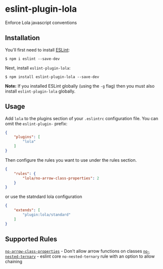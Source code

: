 # eslint-plugin-lola

Enforce Lola javascript conventions

## Installation

You'll first need to install [ESLint](http://eslint.org):

```
$ npm i eslint --save-dev
```

Next, install `eslint-plugin-lola`:

```
$ npm install eslint-plugin-lola --save-dev
```

**Note:** If you installed ESLint globally (using the `-g` flag) then you must also install `eslint-plugin-lola` globally.

## Usage

Add `lola` to the plugins section of your `.eslintrc` configuration file. You can omit the `eslint-plugin-` prefix:

```json
{
    "plugins": [
        "lola"
    ]
}
```


Then configure the rules you want to use under the rules section.

```json
{
    "rules": {
        "lola/no-arrow-class-properties": 2
    }
}
```

or use the statndard lola configuration

```json
{
    "extends": [
        "plugin:lola/standard"
    ]
}
```

## Supported Rules

[`no-arrow-class-properties`](docs/rules/no-arrow-class-properties.md) - Don't allow arrow functions on classes
[`no-nested-ternary`](docs/rules/no-nested-ternary.md) - eslint core `no-nested-ternary` rule with an option to allow chaining




